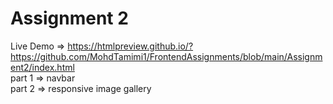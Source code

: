 # Assignment 2

Live Demo => https://htmlpreview.github.io/?https://github.com/MohdTamimi1/FrontendAssignments/blob/main/Assignment2/index.html
<br>
part 1 => navbar
<br>
part 2 =>  responsive image gallery
